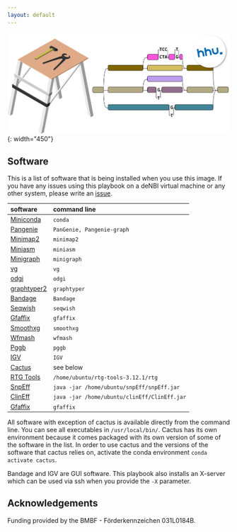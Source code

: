 ```yaml
---
layout: default
---
```


![GGW_logo](/logo_trans.png){: width="450"}

## Software

This is a list of software that is being installed when you use this image. If you have any issues using this playbook on a deNBI virtual machine or any other system, please write an [issue](https://github.com/DiltheyLab/graph-genome-workbench/issues).

| software      | command line |
|:--------------|:-------------|
| [Miniconda](https://docs.conda.io/en/latest/miniconda.html) | `conda` |
| [Pangenie](https://github.com/eblerjana/PanGenie) | `PanGenie, Pangenie-graph` |
| [Minimap2](https://github.com/lh3/minimap2) | `minimap2` |
| [Miniasm](https://github.com/lh3/miniasm) | `miniasm` |
| [Minigraph](https://github.com/lh3/minigraph) | `minigraph` |
| [vg](https://github.com/vgteam/vg) | `vg` |
| [odgi](https://github.com/pangenome/odgi) | `odgi` |
| [graphtyper2](https://github.com/DecodeGenetics/graphtyper) | `graphtyper` |
| [Bandage](https://github.com/rrwick/Bandage) | `Bandage` |
| [Seqwish](https://github.com/ekg/seqwish) | `seqwish` |
| [Gfaffix](https://github.com/marschall-lab/GFAffix) | `gfaffix` |
| [Smoothxg](https://github.com/pangenome/smoothxg) | `smoothxg` |
| [Wfmash](https://github.com/waveygang/wfmash) | `wfmash` |
| [Pggb](https://github.com/pangeonme/pggb) | `pggb` |
| [IGV](https://software.broadinstitute.org/software/igv/) | `IGV` |
| [Cactus](https://github.com/ComparativeGenomicsToolkit/cactus) | see below |
| [RTG Tools](https://www.realtimegenomics.com/products/rtg-tools) | `/home/ubuntu/rtg-tools-3.12.1/rtg` |
| [SnpEff](https://netcologne.dl.sourceforge.net/project/snpeff) | `java -jar /home/ubuntu/snpEff/snpEff.jar` |
| [ClinEff](https://netcologne.dl.sourceforge.net/project/snpeff) | `java -jar /home/ubuntu/clinEff/ClinEff.jar`  |
| [Gfaffix](https://github.com/marschall-lab/GFAffix) | `gfaffix` |

All software with exception of cactus is available directly from the command line. You can see all executables in `/usr/local/bin/`. Cactus has its own environment because it comes packaged with its own version of some of the software in the list. In order to use cactus and the versions of the software that cactus relies on, activate the conda environment `conda activate cactus`.

Bandage and IGV are GUI software. This playbook also installs an X-server which can be used via ssh when you provide the `-X` parameter.

## Acknowledgements
Funding provided by the BMBF - Förderkennzeichen 031L0184B.

